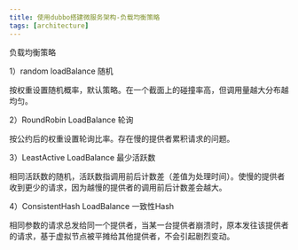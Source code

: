```yaml
---
title: 使用dubbo搭建微服务架构-负载均衡策略
tags: [architecture]
---
```


负载均衡策略

1）random loadBalance 随机

按权重设置随机概率，默认策略。在一个截面上的碰撞率高，但调用量越大分布越均匀。

2）RoundRobin LoadBalance 轮询

按公约后的权重设置轮询比率。存在慢的提供者累积请求的问题。

3）LeastActive LoadBalance 最少活跃数

相同活跃数的随机，活跃数指调用前后计数差（差值为处理时间）。使慢的提供者收到更少的请求，因为越慢的提供者的调用前后计数差会越大。

4）ConsistentHash LoadBalance 一致性Hash

相同参数的请求总发给同一个提供者，当某一台提供者崩溃时，原本发往该提供者的请求，基于虚拟节点被平摊给其他提供者，不会引起剧烈变动。